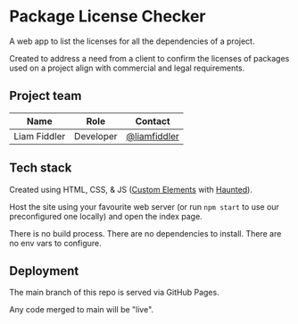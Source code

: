 # Package License Checker

A web app to list the licenses for all the dependencies of a project.

Created to address a need from a client to confirm the licenses of packages used on a project align with commercial and legal requirements.

## Project team

| Name         | Role      | Contact                                        |
| ------------ | --------- | ---------------------------------------------- |
| Liam Fiddler | Developer | [@liamfiddler](https://github.com/liamfiddler) |

## Tech stack

Created using HTML, CSS, & JS ([Custom Elements](https://developer.mozilla.org/en-US/docs/Web/Web_Components/Using_custom_elements) with [Haunted](https://hauntedhooks.netlify.app/)).

Host the site using your favourite web server (or run `npm start` to use our preconfigured one locally) and open the index page.

There is no build process. There are no dependencies to install. There are no env vars to configure.

## Deployment

The main branch of this repo is served via GitHub Pages.

Any code merged to main will be "live".

